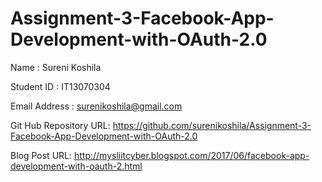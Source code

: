 # Assignment-3-Facebook-App-Development-with-OAuth-2.0

Name : Sureni Koshila

Student ID : IT13070304

Email Address : surenikoshila@gmail.com

Git Hub Repository URL: https://github.com/surenikoshila/Assignment-3-Facebook-App-Development-with-OAuth-2.0

Blog Post URL: http://mysliitcyber.blogspot.com/2017/06/facebook-app-development-with-oauth-2.html
